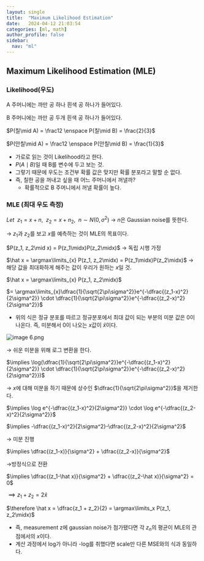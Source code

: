 ```yaml
---
layout: single
title:  "Maximum Likelihood Estimation"
date:   2024-04-12 21:03:54 
categories: [ml, math]
author_profile: false
sidebar:
  nav: "ml"
---
```

## Maximum Likelihood Estimation (MLE)

### Likelihood(우도)

A 주머니에는 까만 공 하나 흰색 공 하나가 들어있다.

B 주머니에는 까만 공 두개 흰색 공 하나가 들어있다.

$P(칠\mid A) = \frac12 \enspace P(칠\mid B) = \frac{2}{3}$

$P(안칠\mid A) = \frac12 \enspace P(안칠\mid B) = \frac{1}{3}$

- 가로로 읽는 것이 Likelihood라고 한다.
- $P(A\mid B)$일 때 B를 변수에 두고 보는 것.
- 그렇기 때문에 우도는 조건부 확률 값은 맞지만 확률 분포라고 말할 순 없다.
- 즉, 칠한 공을 꺼내고 싶을 때 어느 주머니에서 꺼낼까?
    - 확률적으로 B 주머니에서 꺼낼 확률이 높다.

### MLE (최대 우도 측정)

$Let \enspace z_1 = x+n ,\enspace z_2 = x+n_2 ,\enspace n \sim N(0, \sigma^2)$  → $n$은 Gaussian noise를 뜻한다.

→ $z_1$과 $z_2$를 보고 $x$를 예측하는 것이 MLE의 목표이다.

$P(z_1, z_2\mid x) = P(z_1\midx)P(z_2\midx)$ → 독립 시행 가정

$\hat x = \argmax\limits_{x} P(z_1, z_2\midx) = P(z_1\midx)P(z_2\midx)$ → 해당 값을 최대화하게 해주는 값이 우리가 원하는 $x$일 것.

$\hat x = \argmax\limits_{x} P(z_1, z_2\midx)$

$= \argmax\limits_{x}\dfrac{1}{\sqrt{2\pi\sigma^2}}e^{-\dfrac{(z_1-x)^2}{2\sigma^2}} \cdot \dfrac{1}{\sqrt{2\pi\sigma^2}}e^{-\dfrac{(z_2-x)^2}{2\sigma^2}}$

- 위의 식은 정규 분포를 따르고 정규분포에서 최대 값이 되는 부분의 미분 값은 0이 나온다. 즉, 미분해서 0이 나오는 $x$값이 $\hat x$이다.

![image 6.png](1.%20Basic%20Math/images/image%206.png)

→ 쉬운 미분을 위해 로그 변환을 한다.

$\implies \log(\dfrac{1}{\sqrt{2\pi\sigma^2}}e^{-\dfrac{(z_1-x)^2}{2\sigma^2}} \cdot \dfrac{1}{\sqrt{2\pi\sigma^2}}e^{-\dfrac{(z_2-x)^2}{2\sigma^2}})$

→ $x$에 대해 미분을 하기 때문에 상수인 $\dfrac{1}{\sqrt{2\pi\sigma^2}}$을 제거한다.

$\implies \log e^{-\dfrac{(z_1-x)^2}{2\sigma^2}} \cdot \log e^{-\dfrac{(z_2-x)^2}{2\sigma^2}}$

$\implies -\dfrac{(z_1-x)^2}{2\sigma^2}-\dfrac{(z_2-x)^2}{2\sigma^2}$

→ 미분 진행

$\implies \dfrac{(z_1-x)}{\sigma^2} + \dfrac{(z_2-x)}{\sigma^2}$

→방정식으로 전환

$\implies \dfrac{(z_1-\hat x)}{\sigma^2} + \dfrac{(z_2-\hat x)}{\sigma^2} = 0$

$\implies z_1 + z_2 = 2\hat x$

$\therefore \hat x = \dfrac{z_1 + z_2}{2} = \argmax\limits_x P(z_1, z_2\midx)$

- 즉, measurement z에 gaussian noise가 첨가됐다면 각 $z_n$의 평균이 MLE의 관점에서의 $x$이다.
- 계산 과정에서 log가 아니라 -log를 취했다면 scale만 다른 MSE와의 식과 동일하다.